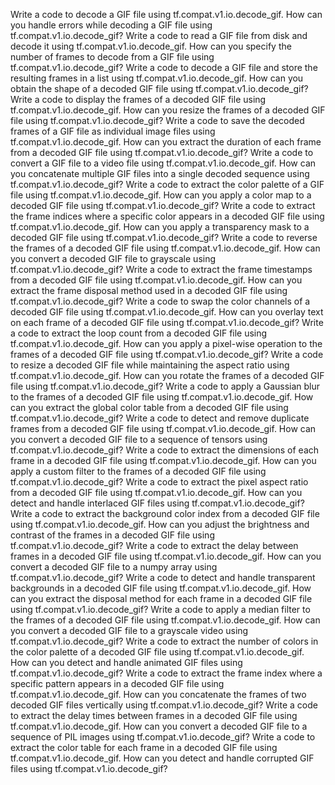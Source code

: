Write a code to decode a GIF file using tf.compat.v1.io.decode_gif.
How can you handle errors while decoding a GIF file using tf.compat.v1.io.decode_gif?
Write a code to read a GIF file from disk and decode it using tf.compat.v1.io.decode_gif.
How can you specify the number of frames to decode from a GIF file using tf.compat.v1.io.decode_gif?
Write a code to decode a GIF file and store the resulting frames in a list using tf.compat.v1.io.decode_gif.
How can you obtain the shape of a decoded GIF file using tf.compat.v1.io.decode_gif?
Write a code to display the frames of a decoded GIF file using tf.compat.v1.io.decode_gif.
How can you resize the frames of a decoded GIF file using tf.compat.v1.io.decode_gif?
Write a code to save the decoded frames of a GIF file as individual image files using tf.compat.v1.io.decode_gif.
How can you extract the duration of each frame from a decoded GIF file using tf.compat.v1.io.decode_gif?
Write a code to convert a GIF file to a video file using tf.compat.v1.io.decode_gif.
How can you concatenate multiple GIF files into a single decoded sequence using tf.compat.v1.io.decode_gif?
Write a code to extract the color palette of a GIF file using tf.compat.v1.io.decode_gif.
How can you apply a color map to a decoded GIF file using tf.compat.v1.io.decode_gif?
Write a code to extract the frame indices where a specific color appears in a decoded GIF file using tf.compat.v1.io.decode_gif.
How can you apply a transparency mask to a decoded GIF file using tf.compat.v1.io.decode_gif?
Write a code to reverse the frames of a decoded GIF file using tf.compat.v1.io.decode_gif.
How can you convert a decoded GIF file to grayscale using tf.compat.v1.io.decode_gif?
Write a code to extract the frame timestamps from a decoded GIF file using tf.compat.v1.io.decode_gif.
How can you extract the frame disposal method used in a decoded GIF file using tf.compat.v1.io.decode_gif?
Write a code to swap the color channels of a decoded GIF file using tf.compat.v1.io.decode_gif.
How can you overlay text on each frame of a decoded GIF file using tf.compat.v1.io.decode_gif?
Write a code to extract the loop count from a decoded GIF file using tf.compat.v1.io.decode_gif.
How can you apply a pixel-wise operation to the frames of a decoded GIF file using tf.compat.v1.io.decode_gif?
Write a code to resize a decoded GIF file while maintaining the aspect ratio using tf.compat.v1.io.decode_gif.
How can you rotate the frames of a decoded GIF file using tf.compat.v1.io.decode_gif?
Write a code to apply a Gaussian blur to the frames of a decoded GIF file using tf.compat.v1.io.decode_gif.
How can you extract the global color table from a decoded GIF file using tf.compat.v1.io.decode_gif?
Write a code to detect and remove duplicate frames from a decoded GIF file using tf.compat.v1.io.decode_gif.
How can you convert a decoded GIF file to a sequence of tensors using tf.compat.v1.io.decode_gif?
Write a code to extract the dimensions of each frame in a decoded GIF file using tf.compat.v1.io.decode_gif.
How can you apply a custom filter to the frames of a decoded GIF file using tf.compat.v1.io.decode_gif?
Write a code to extract the pixel aspect ratio from a decoded GIF file using tf.compat.v1.io.decode_gif.
How can you detect and handle interlaced GIF files using tf.compat.v1.io.decode_gif?
Write a code to extract the background color index from a decoded GIF file using tf.compat.v1.io.decode_gif.
How can you adjust the brightness and contrast of the frames in a decoded GIF file using tf.compat.v1.io.decode_gif?
Write a code to extract the delay between frames in a decoded GIF file using tf.compat.v1.io.decode_gif.
How can you convert a decoded GIF file to a numpy array using tf.compat.v1.io.decode_gif?
Write a code to detect and handle transparent backgrounds in a decoded GIF file using tf.compat.v1.io.decode_gif.
How can you extract the disposal method for each frame in a decoded GIF file using tf.compat.v1.io.decode_gif?
Write a code to apply a median filter to the frames of a decoded GIF file using tf.compat.v1.io.decode_gif.
How can you convert a decoded GIF file to a grayscale video using tf.compat.v1.io.decode_gif?
Write a code to extract the number of colors in the color palette of a decoded GIF file using tf.compat.v1.io.decode_gif.
How can you detect and handle animated GIF files using tf.compat.v1.io.decode_gif?
Write a code to extract the frame index where a specific pattern appears in a decoded GIF file using tf.compat.v1.io.decode_gif.
How can you concatenate the frames of two decoded GIF files vertically using tf.compat.v1.io.decode_gif?
Write a code to extract the delay times between frames in a decoded GIF file using tf.compat.v1.io.decode_gif.
How can you convert a decoded GIF file to a sequence of PIL images using tf.compat.v1.io.decode_gif?
Write a code to extract the color table for each frame in a decoded GIF file using tf.compat.v1.io.decode_gif.
How can you detect and handle corrupted GIF files using tf.compat.v1.io.decode_gif?